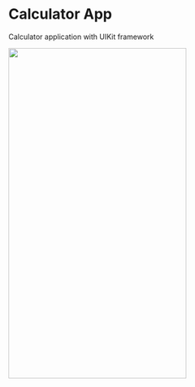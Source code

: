 # Calculator App

Calculator application with UIKit framework

<img src="https://github.com/omerfarukercivan/Calculator-App/blob/main/calculatorSS.png" width="350" height="650">

